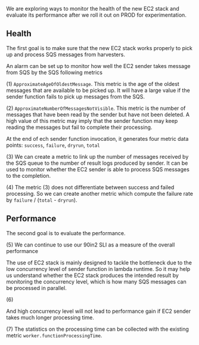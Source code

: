 
We are exploring ways to monitor the health of the new EC2 stack and evaluate its performance after we roll it out on PROD for experimentation.

## Health

The first goal is to make sure that the new EC2 stack works properly to pick up and process SQS messages from harvesters.

An alarm can be set up to monitor how well the EC2 sender takes message from SQS by the SQS following metrics

(1) `ApproximateAgeOfOldestMessage`.  This metric is the age of the oldest messages that are available to be picked up.  It will have a large value if the sender function fails to pick up messages from the SQS.

(2) `ApproximateNumberOfMessagesNotVisible`.  This metric is the number of messages that have been read by the sender but have not been deleted.  A high value of this metric may imply that the sender function may keep reading the messages but fail to complete their processing.

At the end of ech sender function invocation, it generates four metric data points: `success`, `failure`, `dryrun`, `total`  

(3) We can create a metric to link up the number of messages received by the SQS queue to the number of result logs produced by sender.  It can be used to monitor whether the EC2 sender is able to process SQS messages to the completion.  

(4) The metric (3) does not differentiate between success and failed processing.  So we can create another metric which compute the failure rate by `failure` / (`total` - `dryrun`).

## Performance

The second goal is to evaluate the performance.

(5) We can continue to use our 90in2 SLI as a measure of the overall performance

The use of EC2 stack is mainly designed to tackle the bottleneck due to the low concurrency level of sender function in lambda runtime.  So it may help us understand whether the EC2 stack produces the intended result by monitoring the concurrency level, which is how many SQS messages can be processed in parallel.

(6)

And high concurrency level will not lead to performance gain if EC2 sender takes much longer processing time.

(7) The statistics on the processing time can be collected with the existing metric `worker.functionProcessingTime`.



